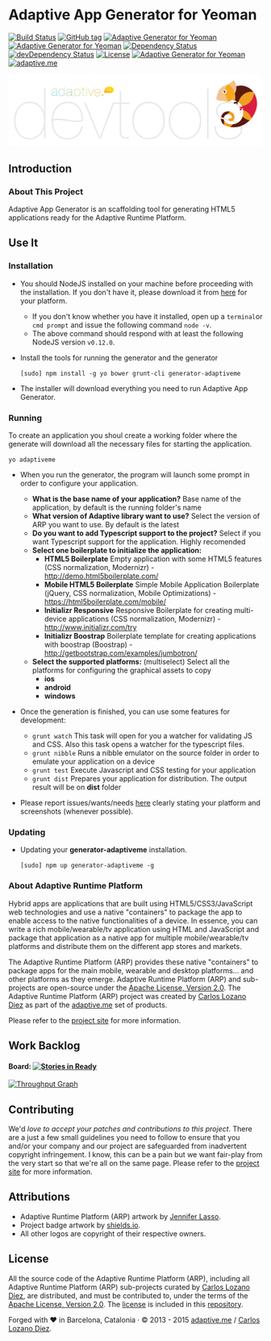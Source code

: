 # Adaptive App Generator for Yeoman 
[![Build Status](https://travis-ci.org/AdaptiveMe/generator-adaptiveme.svg?branch=master)](https://travis-ci.org/AdaptiveMe/generator-adaptiveme)
[![GitHub tag](https://img.shields.io/github/tag/AdaptiveMe/generator-adaptiveme.svg)](https://github.com/AdaptiveMe/generator-adaptiveme) 
[![Adaptive Generator for Yeoman](https://img.shields.io/npm/v/npm.svg)](https://www.npmjs.com/package/generator-adaptiveme) 
[![Adaptive Generator for Yeoman](https://img.shields.io/node/v/gh-badges.svg)](https://www.npmjs.com/package/generator-adaptiveme) [![Dependency Status](https://david-dm.org/AdaptiveMe/generator-adaptiveme.svg)](https://david-dm.org/AdaptiveMe/generator-adaptiveme) [![devDependency Status](https://david-dm.org/AdaptiveMe/generator-adaptiveme/dev-status.svg)](https://david-dm.org/AdaptiveMe/generator-adaptiveme#info=devDependencies)
[![License](https://img.shields.io/badge/license-apache%202-blue.svg)](https://raw.githubusercontent.com/AdaptiveMe/adaptive-arp-api/master/LICENSE) 
[![Adaptive Generator for Yeoman](https://img.shields.io/badge/devtools-yeoman-yellow.svg)](https://github.com/AdaptiveMe/generator-adaptiveme) [![adaptive.me](https://img.shields.io/badge/adaptive-me-fdcb0e.svg)](http://adaptive.me)

[![Adaptive Runtime Platform](https://raw.githubusercontent.com/AdaptiveMe/AdaptiveMe.github.io/master/assets/logos/normal/Logo-devtools-for-Yeoman.png)](#)

## Introduction

### About This Project

Adaptive App Generator is an scaffolding tool for generating HTML5 applications ready for the Adaptive Runtime Platform.

## Use It

### Installation

* You should NodeJS installed on your machine before proceeding with the installation. If you don't have it, please download it from [here](https://nodejs.org/download/) for your platform. 
	* If you don't know whether you have it installed, open up a ```terminal```or ```cmd prompt``` and issue the following command ```node -v```.
	* The above command should respond with at least the following NodeJS version ```v0.12.0```.
* Install the tools for running the generator and the generator

  ```  
  [sudo] npm install -g yo bower grunt-cli generator-adaptiveme
  ```

* The installer will download everything you need to run Adaptive App Generator.
	
### Running

To create an application you shoul create a working folder where the generate will download all the necessary files for starting the application.

  ```
  yo adaptiveme
  ```

* When you run the generator, the program will launch some prompt in order to configure your application.
	* **What is the base name of your application?** Base name of the application, by default is the running folder's name
	* **What version of Adaptive library want to use?** Select the version of ARP you want to use. By default is the latest
	* **Do you want to add Typescript support to the project?** Select if you want Typescript support for the application. Highly recomended
	* **Select one boilerplate to initialize the application:**
		* **HTML5 Boilerplate** Empty application with some HTML5 features (CSS normalization, Modernizr) - http://demo.html5boilerplate.com/
		* **Mobile HTML5 Boilerplate** Simple Mobile Application Boilerplate (jQuery, CSS normalization, Mobile Optimizations) - https://html5boilerplate.com/mobile/
		* **Initializr Responsive** Responsive Boilerplate for creating multi-device applications (CSS normalization, Modernizr) - http://www.initializr.com/try
		* **Initializr Boostrap** Boilerplate template for creating applications with boostrap (Boostrap) - http://getbootstrap.com/examples/jumbotron/
	* **Select the supported platforms:** (multiselect) Select all the platforms for configuring the graphical assets to copy
		* **ios**
		* **android**
		* **windows**
* Once the generation is finished, you can use some features for development:
	* ```grunt watch``` This task will open for you a watcher for validating JS and CSS. Also this task opens a watcher for the typescript files.
	* ```grunt nibble``` Runs a nibble emulator on the source folder in order to emulate your application on a device
	* ```grunt test``` Execute Javascript and CSS testing for your application
	* ```grunt dist``` Prepares your application for distribution. The output result will be on **dist** folder

* Please report issues/wants/needs [here](https://github.com/AdaptiveMe/generator-adaptiveme/issues) clearly stating your platform and screenshots (whenever possible).

### Updating
* Updating your **generator-adaptiveme** installation.

  ```
  [sudo] npm up generator-adaptiveme -g
  ```

### About Adaptive Runtime Platform

Hybrid apps are applications that are built using HTML5/CSS3/JavaScript web technologies and use a native "containers" to package the app to enable access to the native functionalities of a device. In essence, you can write a rich mobile/wearable/tv application using HTML and JavaScript and package that application as a native app for multiple mobile/wearable/tv platforms and distribute them on the different app stores and markets.

The Adaptive Runtime Platform (ARP) provides these native "containers" to package apps for the main mobile, wearable and desktop platforms... and other platforms as they emerge. Adaptive Runtime Platform (ARP) and sub-projects are open-source under the [Apache License, Version 2.0](http://www.apache.org/licenses/LICENSE-2.0.html). The Adaptive Runtime Platform (ARP) project was created by [Carlos Lozano Diez](https://github.com/carloslozano) as part of the [adaptive.me](http://adaptive.me) set of products.

Please refer to the [project site](http://adaptiveme.github.io) for more information.

## Work Backlog

#### Board: [![Stories in Ready](https://badge.waffle.io/AdaptiveMe/generator-adaptiveme.svg?label=ready&title=Ready)](https://waffle.io/AdaptiveMe/generator-adaptiveme)

[![Throughput Graph](https://graphs.waffle.io/AdaptiveMe/generator-adaptiveme/throughput.svg)](https://waffle.io/AdaptiveMe/generator-adaptiveme/metrics)

## Contributing

We'd *love to accept your patches and contributions to this project*.  There are a just a few small guidelines you need to follow to ensure that you and/or your company and our project are safeguarded from inadvertent copyright infringement. I know, this can be a pain but we want fair-play from the very start so that we're all on the same page. Please refer to the [project site](http://adaptiveme.github.io) for more information.

## Attributions

* Adaptive Runtime Platform (ARP) artwork by [Jennifer Lasso](https://github.com/Jlassob).
* Project badge artwork by [shields.io](http://shields.io/).
* All other logos are copyright of their respective owners.

## License
All the source code of the Adaptive Runtime Platform (ARP), including all Adaptive Runtime Platform (ARP) sub-projects curated by [Carlos Lozano Diez](https://github.com/carloslozano), are distributed, and must be contributed to, under the terms of the [Apache License, Version 2.0](http://www.apache.org/licenses/LICENSE-2.0.html). The [license](https://raw.githubusercontent.com/AdaptiveMe/adaptive-arp-api/master/LICENSE) is included in this [repository](https://raw.githubusercontent.com/AdaptiveMe/adaptive-arp-api/master/LICENSE).

Forged with :heart: in Barcelona, Catalonia · © 2013 - 2015 [adaptive.me](http://adaptive.me) / [Carlos Lozano Diez](http://google.com/+CarlosLozano).

